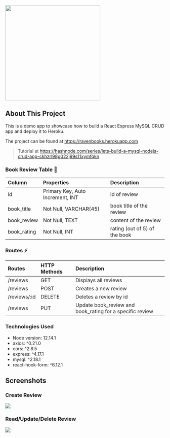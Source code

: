 <img src="https://github.com/victoria-lo/raven-books/blob/master/src/img/ravenclaw.png?raw=true" width="300" />

## About This Project
This is a demo app to showcase how to build a React Express MySQL CRUD app and deploy it to Heroku.

The project can be found at https://ravenbooks.herokuapp.com

> Tutorial at https://hashnode.com/series/lets-build-a-mysql-nodejs-crud-app-ckhzrl98g022j99s11xymfqkn

### Book Review Table 📖
| Column | Properties| Description
|:------- |:---------------|:--------------
| id   | Primary Key, Auto Increment, INT                | id of review
| book_title      | Not Null, VARCHAR(45)            | book title of the review
| book_review     | Not Null, TEXT           | content of the review
| book_rating     | Not Null, INT            | rating (out of 5) of the book


### Routes ⚡
| Routes | HTTP Methods| Description
|:------- |:---------------|:--------------
| /reviews    | GET                  | Displays all reviews
| /reviews      | POST               | Creates a new review
| /reviews/:id      | DELETE            | Deletes a review by id
|/reviews| PUT     | Update book_review and book_rating for a specific review

### Technologies Used
- Node version: 12.14.1
- axios: ^0.21.0
- cors: ^2.8.5
- express: ^4.17.1
- mysql: ^2.18.1
- react-hook-form: ^6.12.1

## Screenshots
### Create Review
<img src="https://cdn.hashnode.com/res/hashnode/image/upload/v1607036832256/90Le50dgC.png" />

### Read/Update/Delete Review
<img src="https://cdn.hashnode.com/res/hashnode/image/upload/v1607037016127/6niRU_nTq.png" />



